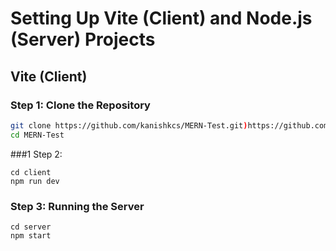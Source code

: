 # Setting Up Vite (Client) and Node.js (Server) Projects

## Vite (Client)

### Step 1: Clone the Repository
```bash
git clone https://github.com/kanishkcs/MERN-Test.git)https://github.com/kanishkcs/MERN-Test.git
cd MERN-Test

```
###1 Step 2: 
```
cd client
npm run dev
```

### Step 3: Running the Server
```
cd server
npm start
```
